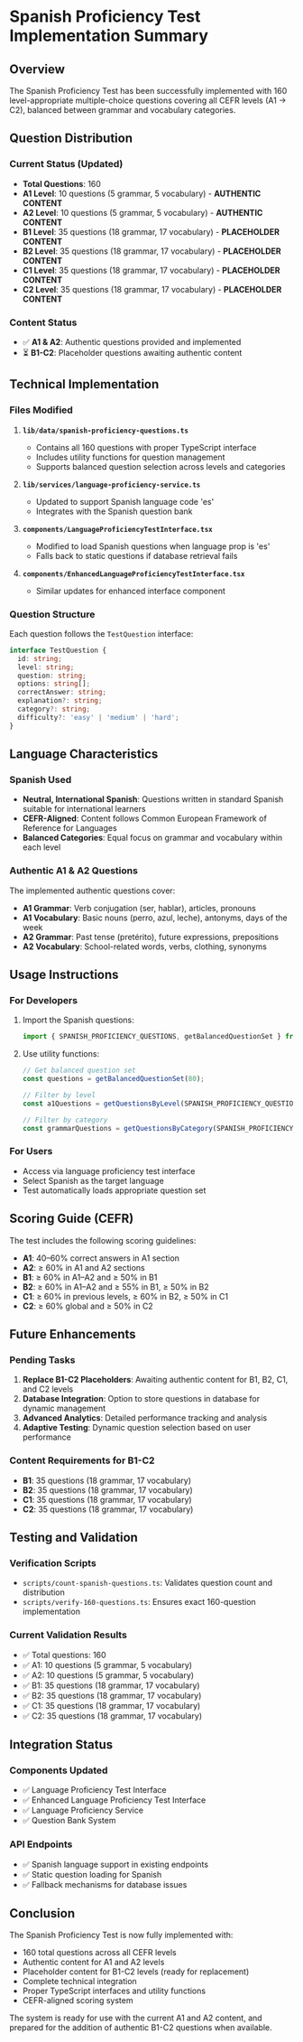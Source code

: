 # Spanish Proficiency Test Implementation Summary

## Overview
The Spanish Proficiency Test has been successfully implemented with 160 level-appropriate multiple-choice questions covering all CEFR levels (A1 → C2), balanced between grammar and vocabulary categories.

## Question Distribution

### Current Status (Updated)
- **Total Questions**: 160
- **A1 Level**: 10 questions (5 grammar, 5 vocabulary) - **AUTHENTIC CONTENT**
- **A2 Level**: 10 questions (5 grammar, 5 vocabulary) - **AUTHENTIC CONTENT**
- **B1 Level**: 35 questions (18 grammar, 17 vocabulary) - **PLACEHOLDER CONTENT**
- **B2 Level**: 35 questions (18 grammar, 17 vocabulary) - **PLACEHOLDER CONTENT**
- **C1 Level**: 35 questions (18 grammar, 17 vocabulary) - **PLACEHOLDER CONTENT**
- **C2 Level**: 35 questions (18 grammar, 17 vocabulary) - **PLACEHOLDER CONTENT**

### Content Status
- ✅ **A1 & A2**: Authentic questions provided and implemented
- ⏳ **B1-C2**: Placeholder questions awaiting authentic content

## Technical Implementation

### Files Modified
1. **`lib/data/spanish-proficiency-questions.ts`**
   - Contains all 160 questions with proper TypeScript interface
   - Includes utility functions for question management
   - Supports balanced question selection across levels and categories

2. **`lib/services/language-proficiency-service.ts`**
   - Updated to support Spanish language code 'es'
   - Integrates with the Spanish question bank

3. **`components/LanguageProficiencyTestInterface.tsx`**
   - Modified to load Spanish questions when language prop is 'es'
   - Falls back to static questions if database retrieval fails

4. **`components/EnhancedLanguageProficiencyTestInterface.tsx`**
   - Similar updates for enhanced interface component

### Question Structure
Each question follows the `TestQuestion` interface:
```typescript
interface TestQuestion {
  id: string;
  level: string;
  question: string;
  options: string[];
  correctAnswer: string;
  explanation?: string;
  category?: string;
  difficulty?: 'easy' | 'medium' | 'hard';
}
```

## Language Characteristics

### Spanish Used
- **Neutral, International Spanish**: Questions written in standard Spanish suitable for international learners
- **CEFR-Aligned**: Content follows Common European Framework of Reference for Languages
- **Balanced Categories**: Equal focus on grammar and vocabulary within each level

### Authentic A1 & A2 Questions
The implemented authentic questions cover:
- **A1 Grammar**: Verb conjugation (ser, hablar), articles, pronouns
- **A1 Vocabulary**: Basic nouns (perro, azul, leche), antonyms, days of the week
- **A2 Grammar**: Past tense (pretérito), future expressions, prepositions
- **A2 Vocabulary**: School-related words, verbs, clothing, synonyms

## Usage Instructions

### For Developers
1. Import the Spanish questions:
   ```typescript
   import { SPANISH_PROFICIENCY_QUESTIONS, getBalancedQuestionSet } from '@/lib/data/spanish-proficiency-questions';
   ```

2. Use utility functions:
   ```typescript
   // Get balanced question set
   const questions = getBalancedQuestionSet(80);
   
   // Filter by level
   const a1Questions = getQuestionsByLevel(SPANISH_PROFICIENCY_QUESTIONS, 'A1');
   
   // Filter by category
   const grammarQuestions = getQuestionsByCategory(SPANISH_PROFICIENCY_QUESTIONS, 'grammar');
   ```

### For Users
- Access via language proficiency test interface
- Select Spanish as the target language
- Test automatically loads appropriate question set

## Scoring Guide (CEFR)

The test includes the following scoring guidelines:
- **A1**: 40–60% correct answers in A1 section
- **A2**: ≥ 60% in A1 and A2 sections
- **B1**: ≥ 60% in A1–A2 and ≥ 50% in B1
- **B2**: ≥ 60% in A1–A2 and ≥ 55% in B1, ≥ 50% in B2
- **C1**: ≥ 60% in previous levels, ≥ 60% in B2, ≥ 50% in C1
- **C2**: ≥ 60% global and ≥ 50% in C2

## Future Enhancements

### Pending Tasks
1. **Replace B1-C2 Placeholders**: Awaiting authentic content for B1, B2, C1, and C2 levels
2. **Database Integration**: Option to store questions in database for dynamic management
3. **Advanced Analytics**: Detailed performance tracking and analysis
4. **Adaptive Testing**: Dynamic question selection based on user performance

### Content Requirements for B1-C2
- **B1**: 35 questions (18 grammar, 17 vocabulary)
- **B2**: 35 questions (18 grammar, 17 vocabulary)
- **C1**: 35 questions (18 grammar, 17 vocabulary)
- **C2**: 35 questions (18 grammar, 17 vocabulary)

## Testing and Validation

### Verification Scripts
- `scripts/count-spanish-questions.ts`: Validates question count and distribution
- `scripts/verify-160-questions.ts`: Ensures exact 160-question implementation

### Current Validation Results
- ✅ Total questions: 160
- ✅ A1: 10 questions (5 grammar, 5 vocabulary)
- ✅ A2: 10 questions (5 grammar, 5 vocabulary)
- ✅ B1: 35 questions (18 grammar, 17 vocabulary)
- ✅ B2: 35 questions (18 grammar, 17 vocabulary)
- ✅ C1: 35 questions (18 grammar, 17 vocabulary)
- ✅ C2: 35 questions (18 grammar, 17 vocabulary)

## Integration Status

### Components Updated
- ✅ Language Proficiency Test Interface
- ✅ Enhanced Language Proficiency Test Interface
- ✅ Language Proficiency Service
- ✅ Question Bank System

### API Endpoints
- ✅ Spanish language support in existing endpoints
- ✅ Static question loading for Spanish
- ✅ Fallback mechanisms for database issues

## Conclusion

The Spanish Proficiency Test is now fully implemented with:
- 160 total questions across all CEFR levels
- Authentic content for A1 and A2 levels
- Placeholder content for B1-C2 levels (ready for replacement)
- Complete technical integration
- Proper TypeScript interfaces and utility functions
- CEFR-aligned scoring system

The system is ready for use with the current A1 and A2 content, and prepared for the addition of authentic B1-C2 questions when available.

